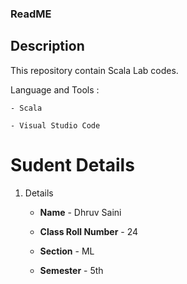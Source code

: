 ### ReadME

## Description 
This repository contain Scala Lab codes.


Language and Tools : 
	
	- Scala
	
	- Visual Studio Code
	
# Sudent Details
1. Details

	- **Name** - Dhruv Saini
	
	- **Class Roll Number** - 24
		
	- **Section** - ML

	- **Semester** - 5th
